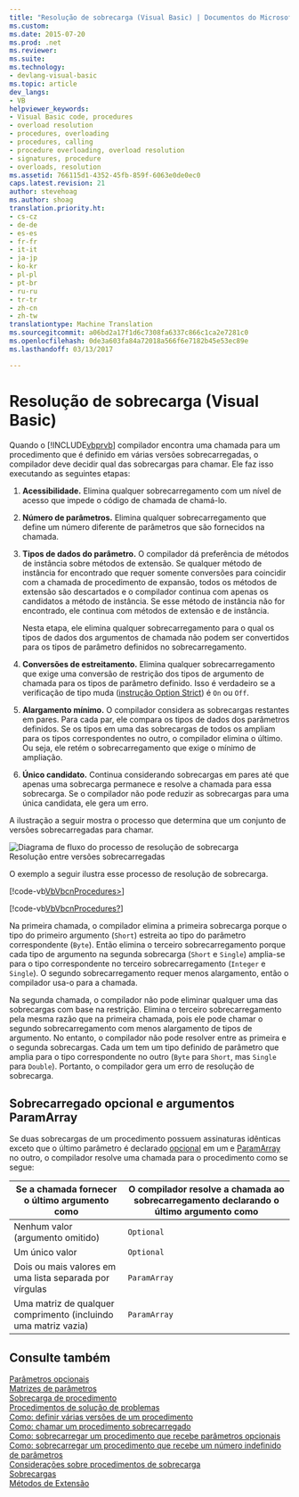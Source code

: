 ```yaml
---
title: "Resolução de sobrecarga (Visual Basic) | Documentos do Microsoft"
ms.custom: 
ms.date: 2015-07-20
ms.prod: .net
ms.reviewer: 
ms.suite: 
ms.technology:
- devlang-visual-basic
ms.topic: article
dev_langs:
- VB
helpviewer_keywords:
- Visual Basic code, procedures
- overload resolution
- procedures, overloading
- procedures, calling
- procedure overloading, overload resolution
- signatures, procedure
- overloads, resolution
ms.assetid: 766115d1-4352-45fb-859f-6063e0de0ec0
caps.latest.revision: 21
author: stevehoag
ms.author: shoag
translation.priority.ht:
- cs-cz
- de-de
- es-es
- fr-fr
- it-it
- ja-jp
- ko-kr
- pl-pl
- pt-br
- ru-ru
- tr-tr
- zh-cn
- zh-tw
translationtype: Machine Translation
ms.sourcegitcommit: a06bd2a17f1d6c7308fa6337c866c1ca2e7281c0
ms.openlocfilehash: 0de3a603fa84a72018a566f6e7182b45e53ec89e
ms.lasthandoff: 03/13/2017

---
```

# <a name="overload-resolution-visual-basic"></a>Resolução de sobrecarga (Visual Basic)
Quando o [!INCLUDE[vbprvb](../../../../csharp/programming-guide/concepts/linq/includes/vbprvb_md.md)] compilador encontra uma chamada para um procedimento que é definido em várias versões sobrecarregadas, o compilador deve decidir qual das sobrecargas para chamar. Ele faz isso executando as seguintes etapas:  
  
1.  **Acessibilidade.** Elimina qualquer sobrecarregamento com um nível de acesso que impede o código de chamada de chamá-lo.  
  
2.  **Número de parâmetros.** Elimina qualquer sobrecarregamento que define um número diferente de parâmetros que são fornecidos na chamada.  
  
3.  **Tipos de dados do parâmetro.** O compilador dá preferência de métodos de instância sobre métodos de extensão. Se qualquer método de instância for encontrado que requer somente conversões para coincidir com a chamada de procedimento de expansão, todos os métodos de extensão são descartados e o compilador continua com apenas os candidatos a método de instância. Se esse método de instância não for encontrado, ele continua com métodos de extensão e de instância.  
  
     Nesta etapa, ele elimina qualquer sobrecarregamento para o qual os tipos de dados dos argumentos de chamada não podem ser convertidos para os tipos de parâmetro definidos no sobrecarregamento.  
  
4.  **Conversões de estreitamento.** Elimina qualquer sobrecarregamento que exige uma conversão de restrição dos tipos de argumento de chamada para os tipos de parâmetro definido. Isso é verdadeiro se a verificação de tipo muda ([instrução Option Strict](../../../../visual-basic/language-reference/statements/option-strict-statement.md)) é `On` ou `Off`.  
  
5.  **Alargamento mínimo.** O compilador considera as sobrecargas restantes em pares. Para cada par, ele compara os tipos de dados dos parâmetros definidos. Se os tipos em uma das sobrecargas de todos os ampliam para os tipos correspondentes no outro, o compilador elimina o último. Ou seja, ele retém o sobrecarregamento que exige o mínimo de ampliação.  
  
6.  **Único candidato.** Continua considerando sobrecargas em pares até que apenas uma sobrecarga permanece e resolve a chamada para essa sobrecarga. Se o compilador não pode reduzir as sobrecargas para uma única candidata, ele gera um erro.  
  
 A ilustração a seguir mostra o processo que determina que um conjunto de versões sobrecarregadas para chamar.  
  
 ![Diagrama de fluxo do processo de resolução de sobrecarga](./media/overloadres.gif "OverloadRes")  
Resolução entre versões sobrecarregadas  
  
 O exemplo a seguir ilustra esse processo de resolução de sobrecarga.  
  
 [!code-vb[VbVbcnProcedures&#62;](./codesnippet/VisualBasic/overload-resolution_1.vb)]  
  
 [!code-vb[VbVbcnProcedures&#63;](./codesnippet/VisualBasic/overload-resolution_2.vb)]  
  
 Na primeira chamada, o compilador elimina a primeira sobrecarga porque o tipo do primeiro argumento (`Short`) estreita ao tipo do parâmetro correspondente (`Byte`). Então elimina o terceiro sobrecarregamento porque cada tipo de argumento na segunda sobrecarga (`Short` e `Single`) amplia-se para o tipo correspondente no terceiro sobrecarregamento (`Integer` e `Single`). O segundo sobrecarregamento requer menos alargamento, então o compilador usa-o para a chamada.  
  
 Na segunda chamada, o compilador não pode eliminar qualquer uma das sobrecargas com base na restrição. Elimina o terceiro sobrecarregamento pela mesma razão que na primeira chamada, pois ele pode chamar o segundo sobrecarregamento com menos alargamento de tipos de argumento. No entanto, o compilador não pode resolver entre as primeira e o segunda sobrecargas. Cada um tem um tipo definido de parâmetro que amplia para o tipo correspondente no outro (`Byte` para `Short`, mas `Single` para `Double`). Portanto, o compilador gera um erro de resolução de sobrecarga.  
  
## <a name="overloaded-optional-and-paramarray-arguments"></a>Sobrecarregado opcional e argumentos ParamArray  
 Se duas sobrecargas de um procedimento possuem assinaturas idênticas exceto que o último parâmetro é declarado [opcional](../../../../visual-basic/language-reference/modifiers/optional.md) em um e [ParamArray](../../../../visual-basic/language-reference/modifiers/paramarray.md) no outro, o compilador resolve uma chamada para o procedimento como se segue:  
  
|Se a chamada fornecer o último argumento como|O compilador resolve a chamada ao sobrecarregamento declarando o último argumento como|  
|---|---|  
|Nenhum valor (argumento omitido)|`Optional`|  
|Um único valor|`Optional`|  
|Dois ou mais valores em uma lista separada por vírgulas|`ParamArray`|  
|Uma matriz de qualquer comprimento (incluindo uma matriz vazia)|`ParamArray`|  
  
## <a name="see-also"></a>Consulte também  
 [Parâmetros opcionais](./optional-parameters.md)   
 [Matrizes de parâmetros](./parameter-arrays.md)   
 [Sobrecarga de procedimento](./procedure-overloading.md)   
 [Procedimentos de solução de problemas](./troubleshooting-procedures.md)   
 [Como: definir várias versões de um procedimento](./how-to-define-multiple-versions-of-a-procedure.md)   
 [Como: chamar um procedimento sobrecarregado](./how-to-call-an-overloaded-procedure.md)   
 [Como: sobrecarregar um procedimento que recebe parâmetros opcionais](./how-to-overload-a-procedure-that-takes-optional-parameters.md)   
 [Como: sobrecarregar um procedimento que recebe um número indefinido de parâmetros](./how-to-overload-a-procedure-that-takes-an-indefinite-number-of-parameters.md)   
 [Considerações sobre procedimentos de sobrecarga](./considerations-in-overloading-procedures.md)   
 [Sobrecargas](../../../../visual-basic/language-reference/modifiers/overloads.md)   
 [Métodos de Extensão](./extension-methods.md)
